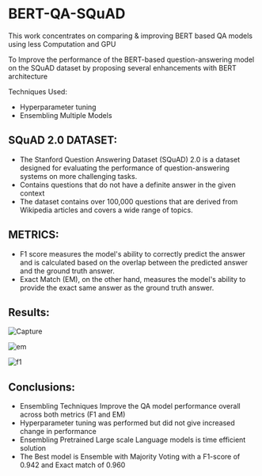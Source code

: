 # BERT-QA-SQuAD
This work concentrates on comparing &amp; improving BERT based QA models using less Computation and GPU

To Improve the performance of the BERT-based question-answering model on the SQuAD dataset by proposing several enhancements with BERT architecture

Techniques Used:
- Hyperparameter tuning 
- Ensembling Multiple Models

## SQuAD 2.0 DATASET:
- The Stanford Question Answering Dataset (SQuAD) 2.0 is a dataset designed for evaluating the performance of question-answering systems on more challenging tasks.
- Contains questions that do not have a definite answer in the given context
- The dataset contains over 100,000 questions that are derived from Wikipedia articles and covers a wide range of topics.

## METRICS:
- F1 score measures the model's ability to correctly predict the answer and is calculated based on the overlap between the predicted answer and the ground truth answer.
- Exact Match (EM), on the other hand, measures the model's ability to provide the exact same answer as the ground truth answer.

## Results:
![Capture](https://user-images.githubusercontent.com/66003584/236112875-6713790a-9c80-4857-9b7a-e505c03df780.PNG)

![em](https://user-images.githubusercontent.com/66003584/236112914-37b0822b-02df-457f-9fb6-be553a02dadc.png)

![f1](https://user-images.githubusercontent.com/66003584/236112928-d595e384-19c4-4767-90a0-a3bba79da434.png)

## Conclusions:
- Ensembling Techniques Improve the QA model performance overall across both metrics (F1 and EM)
- Hyperparameter tuning was performed but did not give increased change in performance
- Ensembling Pretrained Large scale Language models is time efficient solution 
- The Best model is Ensemble with Majority Voting with a F1-score of  0.942 and Exact match of 0.960
